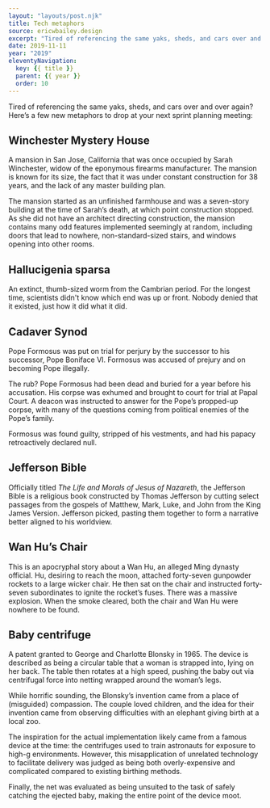 ```yaml
---
layout: "layouts/post.njk"
title: Tech metaphors
source: ericwbailey.design
excerpt: "Tired of referencing the same yaks, sheds, and cars over and over again? Here’s a few new metaphors to drop at your next sprint planning meeting"
date: 2019-11-11
year: "2019"
eleventyNavigation:
  key: {{ title }}
  parent: {{ year }}
  order: 10
---
```


Tired of referencing the same yaks, sheds, and cars over and over again? Here’s a few new metaphors to drop at your next sprint planning meeting:

## Winchester Mystery House

A mansion in San Jose, California that was once occupied by Sarah Winchester, widow of the eponymous firearms manufacturer. The mansion is known for its size, the fact that it was under constant construction for 38 years, and the lack of any master building plan.

The mansion started as an unfinished farmhouse and was a seven-story building at the time of Sarah’s death, at which point construction stopped. As she did not have an architect directing construction, the mansion contains many odd features implemented seemingly at random, including doors that lead to nowhere, non-standard-sized stairs, and windows opening into other rooms.

## Hallucigenia sparsa

An extinct, thumb-sized worm from the Cambrian period. For the longest time, scientists didn't know which end was up or front. Nobody denied that it existed, just how it did what it did.

## Cadaver Synod

Pope Formosus was put on trial for perjury by the successor to his successor, Pope Boniface VI. Formosus was accused of prejury and on becoming Pope illegally.

The rub? Pope Formosus had been dead and buried for a year before his accusation. His corpse was exhumed and brought to court for trial at Papal Court. A deacon was instructed to answer for the Pope’s propped-up corpse, with many of the questions coming from political enemies of the Pope’s family.

Formosus was found guilty, stripped of his vestments, and had his papacy retroactively declared null.

## Jefferson Bible

Officially titled <cite>The Life and Morals of Jesus of Nazareth</cite>, the Jefferson Bible is a religious book constructed by Thomas Jefferson by cutting select passages from the gospels of Matthew, Mark, Luke, and John from the King James Version. Jefferson picked, pasting them together to form a narrative better aligned to his worldview.

## Wan Hu’s Chair

This is an apocryphal story about a Wan Hu, an alleged Ming dynasty official. Hu, desiring to reach the moon, attached forty-seven gunpowder rockets to a large wicker chair. He then sat on the chair and instructed forty-seven subordinates to ignite the rocket’s fuses. There was a massive explosion. When the smoke cleared, both the chair and Wan Hu were nowhere to be found.

## Baby centrifuge

A patent granted to George and Charlotte Blonsky in 1965. The device is described as being a circular table that a woman is strapped into, lying on her back. The table then rotates at a high speed, pushing the baby out via centrifugal force into netting wrapped around the woman’s legs.

While horrific sounding, the Blonsky’s invention came from a place of (misguided) compassion. The couple loved children, and the idea for their invention came from observing difficulties with an elephant giving birth at a local zoo.

The inspiration for the actual implementation likely came from a famous device at the time: the centrifuges used to train astronauts for exposure to high-g environments. However, this misapplication of unrelated technology to facilitate delivery was judged as being both overly-expensive and complicated compared to existing birthing methods.

Finally, the net was evaluated as being unsuited to the task of safely catching the ejected baby, making the entire point of the device moot.

